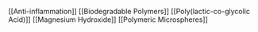 [[Anti-inflammation]]
[[Biodegradable Polymers]]
[[Poly(lactic-co-glycolic Acid)]]
[[Magnesium Hydroxide]]
[[Polymeric Microspheres]]
